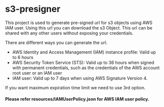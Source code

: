 # s3-presigner

This project is used to generate pre-signed url for s3 objects using AWS IAM user. Using this url you can download the s3 Object. This url can be shared with any other users without exposing your credentials.

There are different ways you can generate the url.

* AWS Identity and Access Management (IAM) instance profile: Valid up to 6 hours
* AWS Security Token Service (STS): Valid up to 36 hours when signed with permanent credentials, such as the credentials of the AWS account root user or an IAM user
* IAM user: Valid up to 7 days when using AWS Signature Version 4. 

If you want maximum expiration time limit we need to use 3rd option.

#### Please refer resources/IAMUserPolicy.json for AWS IAM user policy.
